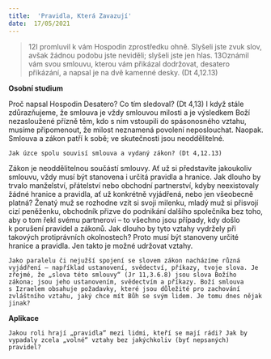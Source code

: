 ```yaml
---
title:  'Pravidla, Která Zavazují'
date:  17/05/2021
---
```


> <p></p>
> 12I promluvil k vám Hospodin zprostředku ohně. Slyšeli jste zvuk slov, avšak žádnou podobu jste neviděli; slyšeli jste jen hlas. 13Oznámil vám svou smlouvu, kterou vám přikázal dodržovat, desatero přikázání, a napsal je na dvě kamenné desky. (Dt 4,12.13)

**Osobní studium**

Proč napsal Hospodin Desatero? Co tím sledoval? (Dt 4,13) I když stále zdůrazňujeme, že smlouva je vždy smlouvou milosti a je výsledkem Boží nezasloužené přízně těm, kdo s ním vstoupili do spásonosného vztahu, musíme připomenout, že milost neznamená povolení neposlouchat. Naopak. Smlouva a zákon patří k sobě; ve skutečnosti jsou neoddělitelné.

`Jak úzce spolu souvisí smlouva a vydaný zákon? (Dt 4,12.13)`

Zákon je neoddělitelnou součástí smlouvy. Ať už si představíte jakoukoliv smlouvu, vždy musí být stanovena i určitá pravidla a hranice. Jak dlouho by trvalo manželství, přátelství nebo obchodní partnerství, kdyby neexistovaly žádné hranice a pravidla, ať už konkrétně vyjádřená, nebo jen vše­obecně platná? Ženatý muž se rozhodne vzít si svoji milenku, mladý muž si přisvojí cizí peněženku, obchodník přizve do podnikání dalšího společníka bez toho, aby o tom řekl svému partnerovi – to všechno jsou případy, kdy došlo k porušení pravidel a zákonů. Jak dlouho by tyto vztahy vydržely při takových protiprávních okolnostech? Proto musí být stanoveny určité hranice a pravidla. Jen takto je možné udržovat vztahy.

`Jako paralelu či nejužší spojení se slovem zákon nacházíme různá vyjádření – například ustanovení, svědectví, příkazy, tvoje slova. Je zřejmé, že „slova této smlouvy“ (Jr 11,3.6.8) jsou slova Božího zákona; jsou jeho ustanovením, svědectvím a příkazy. Boží smlouva s Izraelem obsahuje požadavky, které jsou důležité pro zachování zvláštního vztahu, jaký chce mít Bůh se svým lidem. Je tomu dnes nějak jinak?`

**Aplikace**

`Jakou roli hrají „pravidla“ mezi lidmi, kteří se mají rádi? Jak by vypadaly zcela „volné“ vztahy bez jakýchkoliv (byť nepsaných) pravidel?`